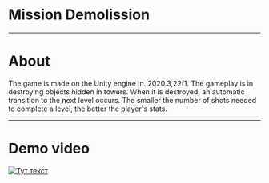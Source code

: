 # Mission Demolission
____
# About
The game is made on the Unity engine in. 2020.3,22f1. The gameplay is in destroying objects hidden in towers. When it is destroyed, an automatic transition to the next level occurs. The smaller the number of shots needed to complete a level, the better the player's stats.
____
# Demo video
[![Тут текст](https://i.ytimg.com/an_webp/yECfnoFOy-E/mqdefault_6s.webp?du=3000&sqp=CMHq5o4G&rs=AOn4CLBoCIQtFYZ-V2qH_vqQQrCBpo7iiA)](https://www.youtube.com/watch?v=yECfnoFOy-E)
